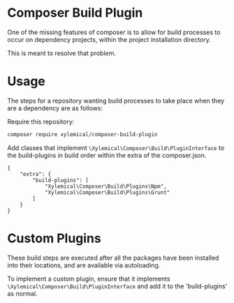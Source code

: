 # Composer Build Plugin

One of the missing features of composer is to allow for build processes to occur on dependency projects, within the project installation directory.

This is meant to resolve that problem.

# Usage

The steps for a repository wanting build processes to take place when they are a dependency are as follows:

Require this repository:
```sh
composer require xylemical/composer-build-plugin
```

Add classes that implement `\Xylemical\Composer\Build\PluginInterface` to the build-plugins in build order within the extra of the composer.json.

```
{
    "extra": {
        "build-plugins": [
            "Xylemical\Composer\Build\Plugins\Npm",
            "Xylemical\Composer\Build\Plugins\Grunt"
        ]
    }
}
```

# Custom Plugins

These build steps are executed after all the packages have been installed into their locations, and are available via autoloading.

To implement a custom plugin, ensure that it implements `\Xylemical\Composer\Build\PluginInterface` and add it to the 'build-plugins' as normal.
